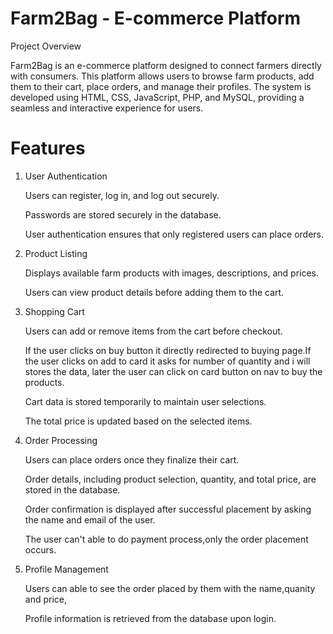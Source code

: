 # Farm2Bag - E-commerce Platform

Project Overview

Farm2Bag is an e-commerce platform designed to connect farmers directly with consumers. This platform allows users to browse farm products, add them to their cart, place orders, and manage their profiles. The system is developed using HTML, CSS, JavaScript, PHP, and MySQL, providing a seamless and interactive experience for users.

# Features

1. User Authentication

    Users can register, log in, and log out securely.

    Passwords are stored securely in the database.

    User authentication ensures that only registered users can place orders.

2. Product Listing

    Displays available farm products with images, descriptions, and prices.

    Users can view product details before adding them to the cart.

3. Shopping Cart

    Users can add or remove items from the cart before checkout.
    
    If the user clicks on buy button it directly redirected to buying page.If the user clicks on add to card it asks for number of quantity and i will stores the data, later the user can click on card button on nav to buy the products.
    
    Cart data is stored temporarily to maintain user selections.
    
    The total price is updated based on the selected items.

4. Order Processing

    Users can place orders once they finalize their cart.
    
    Order details, including product selection, quantity, and total price, are stored in the database.
    
    Order confirmation is displayed after successful placement by asking the name and email of the user.
    
    The user can't able to do payment process,only the order placement occurs.

5. Profile Management
    
    Users can able to see the order placed by them with the name,quanity and price,
    
    Profile information is retrieved from the database upon login.
